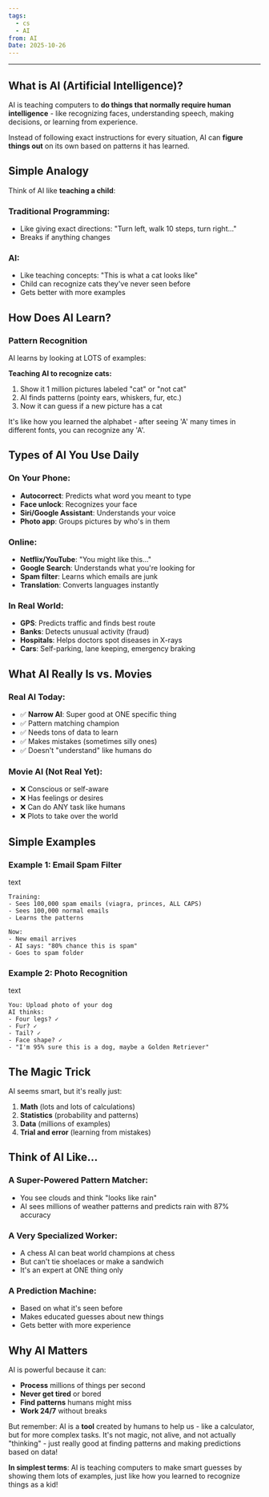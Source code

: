 ```yaml
---
tags:
  - cs
  - AI
from: AI
Date: 2025-10-26
---
```

---

## **What is AI (Artificial Intelligence)?**

AI is teaching computers to **do things that normally require human intelligence** - like recognizing faces, understanding speech, making decisions, or learning from experience.

Instead of following exact instructions for every situation, AI can **figure things out** on its own based on patterns it has learned.

## **Simple Analogy**

Think of AI like **teaching a child**:

### **Traditional Programming:**

- Like giving exact directions: "Turn left, walk 10 steps, turn right..."
- Breaks if anything changes

### **AI:**

- Like teaching concepts: "This is what a cat looks like"
- Child can recognize cats they've never seen before
- Gets better with more examples

## **How Does AI Learn?**

### **Pattern Recognition**

AI learns by looking at LOTS of examples:

**Teaching AI to recognize cats:**

1. Show it 1 million pictures labeled "cat" or "not cat"
2. AI finds patterns (pointy ears, whiskers, fur, etc.)
3. Now it can guess if a new picture has a cat

It's like how you learned the alphabet - after seeing 'A' many times in different fonts, you can recognize any 'A'.

## **Types of AI You Use Daily**

### **On Your Phone:**

- **Autocorrect**: Predicts what word you meant to type
- **Face unlock**: Recognizes your face
- **Siri/Google Assistant**: Understands your voice
- **Photo app**: Groups pictures by who's in them

### **Online:**

- **Netflix/YouTube**: "You might like this..."
- **Google Search**: Understands what you're looking for
- **Spam filter**: Learns which emails are junk
- **Translation**: Converts languages instantly

### **In Real World:**

- **GPS**: Predicts traffic and finds best route
- **Banks**: Detects unusual activity (fraud)
- **Hospitals**: Helps doctors spot diseases in X-rays
- **Cars**: Self-parking, lane keeping, emergency braking

## **What AI Really Is vs. Movies**

### **Real AI Today:**

- ✅ **Narrow AI**: Super good at ONE specific thing
- ✅ Pattern matching champion
- ✅ Needs tons of data to learn
- ✅ Makes mistakes (sometimes silly ones)
- ✅ Doesn't "understand" like humans do

### **Movie AI (Not Real Yet):**

- ❌ Conscious or self-aware
- ❌ Has feelings or desires
- ❌ Can do ANY task like humans
- ❌ Plots to take over the world

## **Simple Examples**

### **Example 1: Email Spam Filter**

text

```
Training: 
- Sees 100,000 spam emails (viagra, princes, ALL CAPS)
- Sees 100,000 normal emails
- Learns the patterns

Now:
- New email arrives
- AI says: "80% chance this is spam" 
- Goes to spam folder
```

### **Example 2: Photo Recognition**

text

```
You: Upload photo of your dog
AI thinks: 
- Four legs? ✓
- Fur? ✓  
- Tail? ✓
- Face shape? ✓
- "I'm 95% sure this is a dog, maybe a Golden Retriever"
```

## **The Magic Trick**

AI seems smart, but it's really just:

1. **Math** (lots and lots of calculations)
2. **Statistics** (probability and patterns)
3. **Data** (millions of examples)
4. **Trial and error** (learning from mistakes)

## **Think of AI Like...**

### **A Super-Powered Pattern Matcher:**

- You see clouds and think "looks like rain"
- AI sees millions of weather patterns and predicts rain with 87% accuracy

### **A Very Specialized Worker:**

- A chess AI can beat world champions at chess
- But can't tie shoelaces or make a sandwich
- It's an expert at ONE thing only

### **A Prediction Machine:**

- Based on what it's seen before
- Makes educated guesses about new things
- Gets better with more experience

## **Why AI Matters**

AI is powerful because it can:

- **Process** millions of things per second
- **Never get tired** or bored
- **Find patterns** humans might miss
- **Work 24/7** without breaks

But remember: AI is a **tool** created by humans to help us - like a calculator, but for more complex tasks. It's not magic, not alive, and not actually "thinking" - just really good at finding patterns and making predictions based on data!

**In simplest terms**: AI is teaching computers to make smart guesses by showing them lots of examples, just like how you learned to recognize things as a kid!
